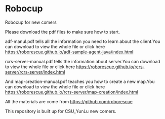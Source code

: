 # Robocup
Robocup for new comers

Please download the pdf files to make sure how to start.

adf-manul.pdf tells all the information you need to learn about the client.You can download to view the whole file or click here https://roborescue.github.io/adf-sample-agent-java/index.html

rcrs-server-manual.pdf tells the information about server.You can download to view the whole file or click here https://roborescue.github.io/rcrs-server/rcrs-server/index.html

And map-creation-manual.pdf teaches you how to create a new map.You can download to view the whole file or click here https://roborescue.github.io/rcrs-server/map-creation/index.html

All the materials are come from https://github.com/roborescue

This repository is built up for CSU_YunLu new comers.
